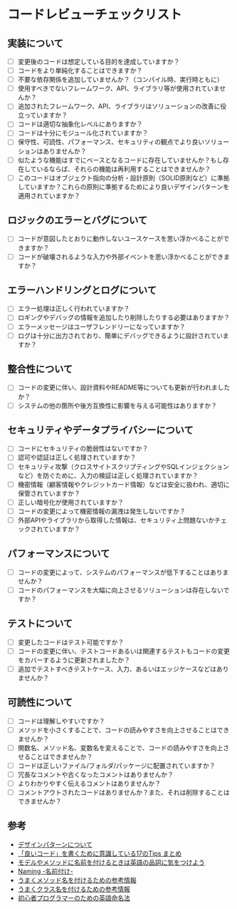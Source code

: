 # コードレビューチェックリスト

## 実装について

* [ ] 変更後のコードは想定している目的を達成していますか？
* [ ] コードをより単純化することはできますか？
* [ ] 不要な依存関係を追加していませんか？（コンパイル時、実行時ともに）
* [ ] 使用すべきでないフレームワーク、API、ライブラリ等が使用されていませんか？
* [ ] 追加されたフレームワーク、API、ライブラリはソリューションの改善に役立っていますか？
* [ ] コードは適切な抽象化レベルにありますか？
* [ ] コードは十分にモジュール化されていますか？
* [ ] 保守性、可読性、パフォーマンス、セキュリティの観点でより良いソリューションはありませんか？
* [ ] 似たような機能はすでにベースとなるコードに存在していませんか？もし存在しているならば、それらの機能は再利用することはできませんか？
* [ ] このコードはオブジェクト指向の分析・設計原則（SOLID原則など）に準拠していますか？これらの原則に準拠するためにより良いデザインパターンを適用されていますか？

## ロジックのエラーとバグについて

* [ ] コードが意図したとおりに動作しないユースケースを思い浮かべることができますか？
* [ ] コードが破壊されるような入力や外部イベントを思い浮かべることができますか？

## エラーハンドリングとログについて

* [ ] エラー処理は正しく行われていますか？
* [ ] ロギングやデバッグの情報を追加したり削除したりする必要はありますか？
* [ ] エラーメッセージはユーザフレンドリーになっていますか？
* [ ] ログは十分に出力されており、簡単にデバッグできるように設計されていますか？

## 整合性について

* [ ] コードの変更に伴い、設計資料やREADME等についても更新が行われましたか？
* [ ] システムの他の箇所や後方互換性に影響を与える可能性はありますか？

## セキュリティやデータプライバシーについて

* [ ] コードにセキュリティの脆弱性はないですか？
* [ ] 認可や認証は正しく処理されていますか？
* [ ] セキュリティ攻撃（クロスサイトスクリプティングやSQLインジェクションなど）を防ぐために、入力の検証は正しく処理されていますか？
* [ ] 機密情報（顧客情報やクレジットカード情報）などは安全に扱われ、適切に保管されていますか？
* [ ] 正しい暗号化が使用されていますか？
* [ ] コードの変更によって機密情報の漏洩は発生しないですか？
* [ ] 外部APIやライブラリから取得した情報は、セキュリティ上問題ないかチェックされていますか？

## パフォーマンスについて

* [ ] コードの変更によって、システムのパフォーマンスが低下することはありませんか？
* [ ] コードのパフォーマンスを大幅に向上させるソリューションは存在しないですか？

## テストについて

* [ ] 変更したコードはテスト可能ですか？
* [ ] コードの変更に伴い、テストコードあるいは関連するテストもコードの変更をカバーするように更新されましたか？
* [ ] 追加でテストすべきテストケース、入力、あるいはエッジケースなどはありませんか？

## 可読性について

* [ ] コードは理解しやすいですか？
* [ ] メソッドを小さくすることで、コードの読みやすさを向上させることはできませんか？
* [ ] 関数名、メソッド名、変数名を変えることで、コードの読みやすさを向上させることはできませんか？
* [ ] コードは正しいファイル/フォルダ/パッケージに配置されていますか？
* [ ] 冗長なコメントや古くなったコメントはありませんか？
* [ ] よりわかりやすく伝えるコメントはありませんか？
* [ ] コメントアウトされたコードはありませんか？また、それは削除することはできませんか？

## 参考

* [デザインパターンについて](https://refactoring.guru/ja/design-patterns)
* [「良いコード」を書くために意識している17のTips まとめ](https://zenn.dev/ishiyama/articles/a0c5a7504b856f)
* [モデルやメソッドに名前を付けるときは英語の品詞に気をつけよう](https://qiita.com/jnchito/items/459d58ba652bf4763820)
* [Naming -名前付け-](https://qiita.com/Koki_jp/items/f3d3e824f98d182d4100)
* [うまくメソッド名を付けるための参考情報](https://qiita.com/KeithYokoma/items/2193cf79ba76563e3db6)
* [うまくクラス名を付けるための参考情報](https://qiita.com/KeithYokoma/items/ee21fec6a3ebb5d1e9a8)
* [初心者プログラマーのための英語命名法](https://qiita.com/YutaManaka/items/62dda256bb7ba6c08399)